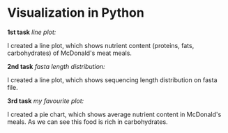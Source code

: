 # Visualization in Python

**1st task**
*line plot:*

I created a line plot, which shows nutrient content (proteins, fats, carbohydrates) of McDonald's meat meals.


**2nd task**
*fasta length distribution:*

I created a line plot, which shows sequencing length distribution on fasta file.


**3rd task**
*my favourite plot:*

I created a pie chart, which shows average nutrient content in McDonald's meals. As we can see this food is rich in carbohydrates.